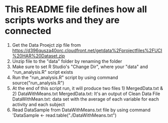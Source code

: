 # This README file defines how all scripts works and they are connected

1) Get the Data Proejct zip file from https://d396qusza40orc.cloudfront.net/getdata%2Fprojectfiles%2FUCI%20HAR%20Dataset.zip
2) Unzip file to the "data" folder by renaming the folder
3) Make sure to set R Studio's "Change Dir", where your "data" and "run_analysis.R" script exists
4) Run the "run_analysis.R" script by using command source("run_analysis.R")
5) At the end of this script run, it will produce two files 1) MergedData.txt & 2) DataWithMeans.txt
	MergedData.txt: It's an output of Clean Data File
	DataWithMean.txt: data set with the average of each variable for each activity and each subject
6) Read DataSample from DataWithMeans.txt file by using command 'DataSample <- read.table("./DataWithMeans.txt")